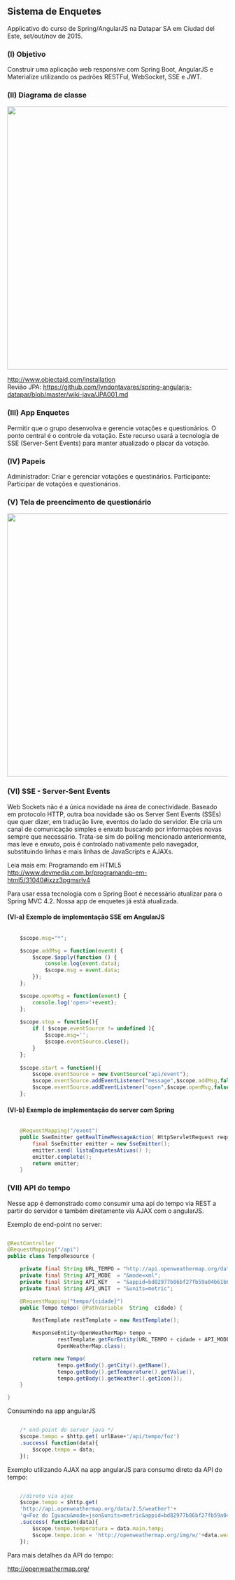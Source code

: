 ## Sistema de Enquetes

Applicativo do curso de Spring/AngularJS na Datapar SA em Ciudad del Este, set/out/nov de 2015.

### (I) Objetivo

Construir uma aplicação web responsive com Spring Boot, AngularJS e Materialize utilizando os padrões RESTFul, WebSocket, SSE e JWT.

### (II) Diagrama de classe

<p align="center">
<img src="https://github.com/lyndontavares/spring-angularjs-datapar/blob/master/app-Enquete/EnqueteSB2/src/main/java/com/idomine/appquizzer/model/uml/diagrama5.png" width="600">

http://www.objectaid.com/installation
<br>
Revião JPA: https://github.com/lyndontavares/spring-angularjs-datapar/blob/master/wiki-java/JPA001.md
</p>



### (III) App Enquetes

Permitir que o grupo desenvolva e gerencie votações e questionários. O ponto central é o controle da votação. Este recurso usará a tecnologia de SSE (Server-Sent Events) para manter atualizado o placar da votação. 

### (IV) Papeis

Administrador: Criar e gerenciar votações e questinários.
Participante: Participar de votações e questionários.

### (V) Tela de preencimento de questionário

<p align="center">
<img src="https://camo.githubusercontent.com/5af12318c1633b6ec9a8564c01ebdae4953e2640/687474703a2f2f6c796e646f6e746176617265732e6769746875622e696f2f696d616765732f323031352d31302d30355f32322d33322d31342e706e67" width="600">
</p>


### (VI) SSE - Server-Sent Events

Web Sockets não é a única novidade na área de conectividade. Baseado em protocolo HTTP, outra boa novidade são os Server Sent Events (SSEs) que quer dizer, em tradução livre, eventos do lado do servidor. Ele cria um canal de comunicação simples e enxuto buscando por informações novas sempre que necessário. Trata-se sim do polling mencionado anteriormente, mas leve e enxuto, pois é controlado nativamente pelo navegador, substituindo linhas e mais linhas de JavaScripts e AJAXs.

Leia mais em: Programando em HTML5 http://www.devmedia.com.br/programando-em-html5/31040#ixzz3pgmsrlv4

Para usar essa tecnologia com o Spring Boot é necessário atualizar para o Spring MVC 4.2. Nossa app de enquetes já está atualizada.


#### (VI-a) Exemplo de implementação SSE em AngularJS

```js

	$scope.msg="*";

	$scope.addMsg = function(event) {
		$scope.$apply(function () {
			console.log(event.data);
			$scope.msg = event.data;			
		});
	};

	$scope.openMsg = function(event) {
		console.log('open>'+event);
	};
	
	$scope.stop = function(){
		if ( $scope.eventSource != undefined ){
			$scope.msg='';
			$scope.eventSource.close();
		}	
	};
	
	$scope.start = function(){
		$scope.eventSource = new EventSource("api/event");
		$scope.eventSource.addEventListener("message",$scope.addMsg,false);  
		$scope.eventSource.addEventListener("open",$scope.openMsg,false);  
	};

```

#### (VI-b) Exemplo de implementação do server com Spring

```java

	@RequestMapping("/event")
	public SseEmitter getRealTimeMessageAction( HttpServletRequest request) throws Throwable {
		final SseEmitter emitter = new SseEmitter();
		emitter.send( listaEnquetesAtivas() );
		emitter.complete();
		return emitter;
	}

```

### (VII) API do tempo
Nesse app é demonstrado como consumir uma api do tempo via REST a partir do servidor e também diretamente via AJAX com o angularJS.

Exemplo de end-point no server:

```java

@RestController
@RequestMapping("/api")
public class TempoResource {

	private final String URL_TEMPO = "http://api.openweathermap.org/data/2.5/weather?q=";
	private final String API_MODE  = "&mode=xml";
	private final String API_KEY   = "&appid=bd82977b86bf27fb59a04b61b657fb6f";
	private final String API_UNIT  = "&units=metric";

	@RequestMapping("tempo/{cidade}")
	public Tempo tempo( @PathVariable  String  cidade) {

		RestTemplate restTemplate = new RestTemplate();

		ResponseEntity<OpenWeatherMap> tempo = 
				restTemplate.getForEntity(URL_TEMPO + cidade + API_MODE + API_UNIT+ API_KEY,
				OpenWeatherMap.class);

		return new Tempo(
				tempo.getBody().getCity().getName(),
				tempo.getBody().getTemperature().getValue(),
				tempo.getBody().getWeather().getIcon());
	}

}

```

Consumindo na app angularJS

```js

  	/* end-point do server java */
	$scope.tempo = $http.get( urlBase+'/api/tempo/foz')
	.success( function(data){
		$scope.tempo = data;
	});

```

Exemplo utilizando AJAX na app angularJS para consumo direto da API do tempo:

```js

	//direto via ajax
	$scope.tempo = $http.get( 
	'http://api.openweathermap.org/data/2.5/weather?'+
	'q=Foz do Iguacu&mode=json&units=metric&appid=bd82977b86bf27fb59a04b61b657fb6f')
	.success( function(data){
		$scope.tempo.temperatura = data.main.temp;
		$scope.tempo.icon = 'http://openweathermap.org/img/w/'+data.weather[0].icon+'.png';
	});

```

Para mais detalhes da API do tempo: 

http://openweathermap.org/
```

